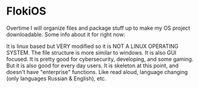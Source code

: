 # FlokiOS

Overtime I will organize files and package stuff up to make my OS project downloadable. Some info about it for right now:

It is linux based but VERY modified so it is NOT A LINUX OPERATING SYSTEM. The file structure is more similar to windows. It is also GUI focused. It is pretty good for cybersecurity, developing, and some gaming. But it is also good for every day users. It is skeleton at this point, and doesn't have "enterprise" functions. Like read aloud, language changing (only languages Russian & English), etc.
